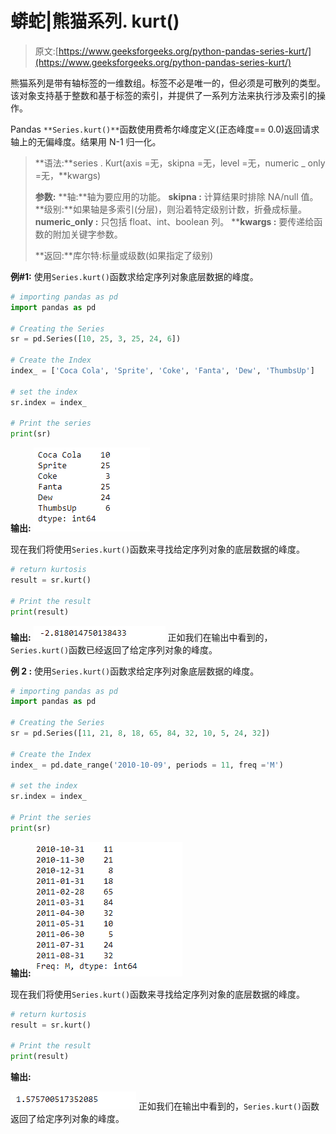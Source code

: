 # 蟒蛇|熊猫系列. kurt()

> 原文:[https://www.geeksforgeeks.org/python-pandas-series-kurt/](https://www.geeksforgeeks.org/python-pandas-series-kurt/)

熊猫系列是带有轴标签的一维数组。标签不必是唯一的，但必须是可散列的类型。该对象支持基于整数和基于标签的索引，并提供了一系列方法来执行涉及索引的操作。

Pandas `**Series.kurt()**`函数使用费希尔峰度定义(正态峰度== 0.0)返回请求轴上的无偏峰度。结果用 N-1 归一化。

> **语法:**series . Kurt(axis =无，skipna =无，level =无，numeric _ only =无，**kwargs)
> 
> **参数:**
> **轴:**轴为要应用的功能。
> **skipna :** 计算结果时排除 NA/null 值。
> **级别:**如果轴是多索引(分层)，则沿着特定级别计数，折叠成标量。
> **numeric_only :** 只包括 float、int、boolean 列。
> ****kwargs :** 要传递给函数的附加关键字参数。
> 
> **返回:**库尔特:标量或级数(如果指定了级别)

**例#1:** 使用`Series.kurt()`函数求给定序列对象底层数据的峰度。

```py
# importing pandas as pd
import pandas as pd

# Creating the Series
sr = pd.Series([10, 25, 3, 25, 24, 6])

# Create the Index
index_ = ['Coca Cola', 'Sprite', 'Coke', 'Fanta', 'Dew', 'ThumbsUp']

# set the index
sr.index = index_

# Print the series
print(sr)
```

**输出:**
![](img/1f53af828e1a9600b255c9201272ff8a.png)

现在我们将使用`Series.kurt()`函数来寻找给定序列对象的底层数据的峰度。

```py
# return kurtosis
result = sr.kurt()

# Print the result
print(result)
```

**输出:**
![](img/dcbf289d70eb104516d51eff8c6858d8.png)
正如我们在输出中看到的，`Series.kurt()`函数已经返回了给定序列对象的峰度。

**例 2 :** 使用`Series.kurt()`函数求给定序列对象底层数据的峰度。

```py
# importing pandas as pd
import pandas as pd

# Creating the Series
sr = pd.Series([11, 21, 8, 18, 65, 84, 32, 10, 5, 24, 32])

# Create the Index
index_ = pd.date_range('2010-10-09', periods = 11, freq ='M')

# set the index
sr.index = index_

# Print the series
print(sr)
```

**输出:**
![](img/d802fff53d44d7ac54163df1b280b24d.png)

现在我们将使用`Series.kurt()`函数来寻找给定序列对象的底层数据的峰度。

```py
# return kurtosis
result = sr.kurt()

# Print the result
print(result)
```

**输出:**

![](img/75111849b3dd38c8b987b907593728d6.png)
正如我们在输出中看到的，`Series.kurt()`函数返回了给定序列对象的峰度。